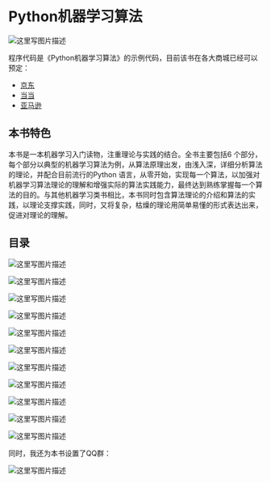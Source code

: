 # Python机器学习算法

![这里写图片描述](http://img10.360buyimg.com/n1/jfs/t6391/74/1115083732/144183/2a82437f/594b5bb8Na3c6dfd4.jpg)

程序代码是《Python机器学习算法》的示例代码，目前该书在各大商城已经可以预定：

- [京东](https://item.jd.com/12109305.html)
- [当当](http://product.dangdang.com/25100931.html)
- [亚马逊](https://www.amazon.cn/Python%E6%9C%BA%E5%99%A8%E5%AD%A6%E4%B9%A0%E7%AE%97%E6%B3%95-%E8%B5%B5%E5%BF%97%E5%8B%87/dp/B072ZCXMRN/ref=sr_1_2?ie=UTF8&qid=1498627300&sr=8-2&keywords=Python%E6%9C%BA%E5%99%A8%E5%AD%A6%E4%B9%A0%E7%AE%97%E6%B3%95)

## 本书特色

本书是一本机器学习入门读物，注重理论与实践的结合。全书主要包括6 个部分，每个部分以典型的机器学习算法为例，从算法原理出发，由浅入深，详细分析算法的理论，并配合目前流行的Python 语言，从零开始，实现每一个算法，以加强对机器学习算法理论的理解和增强实际的算法实践能力，最终达到熟练掌握每一个算法的目的。与其他机器学习类书相比，本书同时包含算法理论的介绍和算法的实践，以理论支撑实践，同时，又将复杂，枯燥的理论用简单易懂的形式表达出来，促进对理论的理解。

## 目录

![这里写图片描述](http://img.blog.csdn.net/20170705094315143?watermark/2/text/aHR0cDovL2Jsb2cuY3Nkbi5uZXQvZ29vZ2xlMTk4OTAxMDI=/font/5a6L5L2T/fontsize/400/fill/I0JBQkFCMA==/dissolve/70/gravity/SouthEast)

![这里写图片描述](http://img.blog.csdn.net/20170705094330627?watermark/2/text/aHR0cDovL2Jsb2cuY3Nkbi5uZXQvZ29vZ2xlMTk4OTAxMDI=/font/5a6L5L2T/fontsize/400/fill/I0JBQkFCMA==/dissolve/70/gravity/SouthEast)

![这里写图片描述](http://img.blog.csdn.net/20170705094454527?watermark/2/text/aHR0cDovL2Jsb2cuY3Nkbi5uZXQvZ29vZ2xlMTk4OTAxMDI=/font/5a6L5L2T/fontsize/400/fill/I0JBQkFCMA==/dissolve/70/gravity/SouthEast)

![这里写图片描述](http://img.blog.csdn.net/20170705094511813?watermark/2/text/aHR0cDovL2Jsb2cuY3Nkbi5uZXQvZ29vZ2xlMTk4OTAxMDI=/font/5a6L5L2T/fontsize/400/fill/I0JBQkFCMA==/dissolve/70/gravity/SouthEast)

![这里写图片描述](http://img.blog.csdn.net/20170705094527619?watermark/2/text/aHR0cDovL2Jsb2cuY3Nkbi5uZXQvZ29vZ2xlMTk4OTAxMDI=/font/5a6L5L2T/fontsize/400/fill/I0JBQkFCMA==/dissolve/70/gravity/SouthEast)

![这里写图片描述](http://img.blog.csdn.net/20170705094546703?watermark/2/text/aHR0cDovL2Jsb2cuY3Nkbi5uZXQvZ29vZ2xlMTk4OTAxMDI=/font/5a6L5L2T/fontsize/400/fill/I0JBQkFCMA==/dissolve/70/gravity/SouthEast)

![这里写图片描述](http://img.blog.csdn.net/20170705094612914?watermark/2/text/aHR0cDovL2Jsb2cuY3Nkbi5uZXQvZ29vZ2xlMTk4OTAxMDI=/font/5a6L5L2T/fontsize/400/fill/I0JBQkFCMA==/dissolve/70/gravity/SouthEast)

![这里写图片描述](http://img.blog.csdn.net/20170705094627711?watermark/2/text/aHR0cDovL2Jsb2cuY3Nkbi5uZXQvZ29vZ2xlMTk4OTAxMDI=/font/5a6L5L2T/fontsize/400/fill/I0JBQkFCMA==/dissolve/70/gravity/SouthEast)

![这里写图片描述](http://img.blog.csdn.net/20170705094651158?watermark/2/text/aHR0cDovL2Jsb2cuY3Nkbi5uZXQvZ29vZ2xlMTk4OTAxMDI=/font/5a6L5L2T/fontsize/400/fill/I0JBQkFCMA==/dissolve/70/gravity/SouthEast)

![这里写图片描述](http://img.blog.csdn.net/20170705094718211?watermark/2/text/aHR0cDovL2Jsb2cuY3Nkbi5uZXQvZ29vZ2xlMTk4OTAxMDI=/font/5a6L5L2T/fontsize/400/fill/I0JBQkFCMA==/dissolve/70/gravity/SouthEast)

![这里写图片描述](http://img.blog.csdn.net/20170705094736571?watermark/2/text/aHR0cDovL2Jsb2cuY3Nkbi5uZXQvZ29vZ2xlMTk4OTAxMDI=/font/5a6L5L2T/fontsize/400/fill/I0JBQkFCMA==/dissolve/70/gravity/SouthEast)

同时，我还为本书设置了QQ群：

![这里写图片描述](http://img.blog.csdn.net/20170704222450090?watermark/2/text/aHR0cDovL2Jsb2cuY3Nkbi5uZXQvZ29vZ2xlMTk4OTAxMDI=/font/5a6L5L2T/fontsize/400/fill/I0JBQkFCMA==/dissolve/70/gravity/SouthEast)
